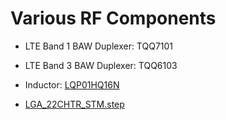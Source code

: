 
# Various RF Components
* LTE Band 1 BAW Duplexer: TQQ7101
* LTE Band 3 BAW Duplexer: TQQ6103
* Inductor: [LQP01HQ16N](https://github.com/Kolchuzhin/radios/blob/master/RF_components/inductors/LQP01HQ16N.step)

* [LGA_22CHTR_STM.step](https://github.com/Kolchuzhin/radios/blob/master/RF_components/LGA_22CHTR_STM.step)
